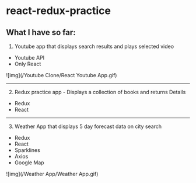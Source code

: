 # react-redux-practice
## What I have so far:
1. Youtube app that displays search results and plays selected video
  * Youtube API
  * Only React

  ![img](/Youtube Clone/React Youtube App.gif)
  
  ----

2. Redux practice app - Displays a collection of books and returns Details
  * Redux
  * React
  
  ----

3. Weather App that displays 5 day forecast data on city search
  * Redux
  * React
  * Sparklines
  * Axios
  * Google Map

  ![img](/Weather App/Weather App.gif)
